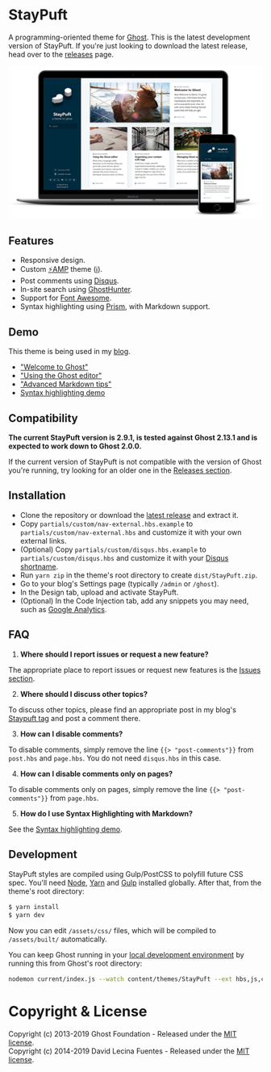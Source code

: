 # StayPuft

A programming-oriented theme for [Ghost](https://github.com/TryGhost/Ghost). This is the latest development version of StayPuft. If you're just looking to download the latest release, head over to the [releases](https://github.com/dlecina/StayPuft/releases) page.

![screenshot-mockup](/assets/screenshots/screenshot-mockup.png?raw=true)

## Features

* Responsive design.
* Custom [⚡AMP](https://blog.ghost.org/custom-amp-themes/) theme ([ℹ️](https://themes.ghost.org/docs/amp)).
* Post comments using [Disqus](http://disqus.com/).
* In-site search using [GhostHunter](https://github.com/i11ume/ghostHunter).
* Support for [Font Awesome](https://github.com/FortAwesome/Font-Awesome).
* Syntax highlighting using [Prism](https://github.com/LeaVerou/prism/), with Markdown support.

## Demo

This theme is being used in my [blog](http://davidlecina.com/).

*  ["Welcome to Ghost"](http://davidlecina.com/blog/welcome-to-ghost/)
*  ["Using the Ghost editor"](http://davidlecina.com/blog/the-editor/)
*  ["Advanced Markdown tips"](http://davidlecina.com/blog/advanced-markdown/)
*  [Syntax highlighting demo](http://davidlecina.com/blog/prism-demo/)

## Compatibility

**The current StayPuft version is 2.9.1, is tested against Ghost 2.13.1 and is expected to work down to Ghost 2.0.0.**

If the current version of StayPuft is not compatible with the version of Ghost you're running, try looking for an older one in the [Releases section](https://github.com/dlecina/StayPuft/releases).

## Installation

* Clone the repository or download the [latest release](https://github.com/dlecina/StayPuft/releases/latest) and extract it.
* Copy `partials/custom/nav-external.hbs.example` to `partials/custom/nav-external.hbs` and customize it with your own external links.
* (Optional) Copy `partials/custom/disqus.hbs.example` to `partials/custom/disqus.hbs` and customize it with your [Disqus shortname](https://help.disqus.com/installation/whats-a-shortname).
* Run `yarn zip` in the theme's root directory to create `dist/StayPuft.zip`.
* Go to your blog's Settings page (typically `/admin` or `/ghost`).
* In the Design tab, upload and activate StayPuft.
* (Optional) In the Code Injection tab, add any snippets you may need, such as [Google Analytics](https://help.ghost.org/article/16-google-analytics).

## FAQ

1. **Where should I report issues or request a new feature?**

  The appropriate place to report issues or request new features is the [Issues section](https://github.com/dlecina/StayPuft/issues).

2. **Where should I discuss other topics?**

  To discuss other topics, please find an appropriate post in my blog's [Staypuft tag](http://davidlecina.com/blog/tag/staypuft/) and post a comment there.

3. **How can I disable comments?**

  To disable comments, simply remove the line `{{> "post-comments"}}` from `post.hbs` and `page.hbs`. You do not need `disqus.hbs` in this case.

4. **How can I disable comments only on pages?**

  To disable comments only on pages, simply remove the line `{{> "post-comments"}}` from `page.hbs`.

5. **How do I use Syntax Highlighting with Markdown?**

  See the [Syntax highlighting demo](http://davidlecina.com/blog/prism-demo/).

## Development

StayPuft styles are compiled using Gulp/PostCSS to polyfill future CSS spec. You'll need [Node](https://nodejs.org/), [Yarn](https://yarnpkg.com/) and [Gulp](https://gulpjs.com) installed globally. After that, from the theme's root directory:

```bash
$ yarn install
$ yarn dev
```

Now you can edit `/assets/css/` files, which will be compiled to `/assets/built/` automatically.

You can keep Ghost running in your [local development environment](https://docs.ghost.org/docs/install-local) by running this from Ghost's root directory:

```bash
nodemon current/index.js --watch content/themes/StayPuft --ext hbs,js,css
```

# Copyright & License

Copyright (c) 2013-2019 Ghost Foundation - Released under the [MIT license](LICENSE).  
Copyright (c) 2014-2019 David Lecina Fuentes - Released under the [MIT license](LICENSE).  
